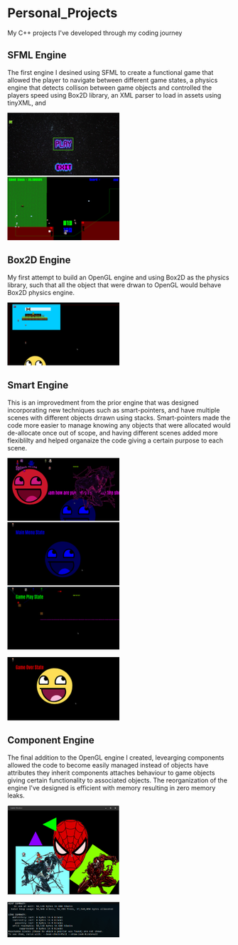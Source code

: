 # Personal_Projects
My C++ projects I've developed through my coding journey

<h2>SFML Engine</h2>
The first engine I desined using SFML to create a functional game that allowed the player to navigate between different game states, a physics engine that detects collison between game objects and controlled the players speed using Box2D library, an XML parser to load in assets using tinyXML, and  

<img src="images/Screenshot_2022-11-04_18-59-02.png" width="50%"></img> 
<img src="images/Screenshot_2022-11-04_18-59-38.png" width="50%"></img> 

<h2>Box2D Engine</h2>
 My first attempt to build an OpenGL engine and using Box2D as the physics library, such that all the object that were drwan to OpenGL would behave Box2D physics engine. 
 
 
<img src="images/Screenshot_2022-11-04_19-01-40.png" width="50%"></img> 


<h2>Smart Engine</h2>
This is an improvedment from the prior engine that was designed incorporating new techniques such as smart-pointers, and have multiple scenes with different objects drrawn using stacks. Smart-pointers made the code more easier to manage knowing any objects that were allocated would de-allocate once out of scope, and having different scenes added more flexiblilty and helped organaize the code giving a certain purpose to each scene. 

<img src="images/Screenshot_2022-11-04_19-02-12.png" width="50%"></img> 
<img src="images/Screenshot_2022-11-04_19-02-22.png" width="50%"></img> 
<img src="images/Screenshot_2022-11-04_19-02-30.png" width="50%"></img> 

<img src="images/Screenshot_2022-11-04_19-02-39.png" width="50%"></img>


<h2>Component Engine</h2>
The final addition to the OpenGL engine I created, levearging components allowed the code to become easily managed instead of objects have attributes they inherit components attaches behaviour to game objects giving certain functionality to associated objects. The reorganization of the engine I've designed is efficient with memory resulting in zero memory leaks.

<img src="images/Screenshot_2022-11-04_19-03-15.png" width="50%"></img>

<img src="images/Screenshot_2022-11-04_19-04-34.png" width="50%"></img>

